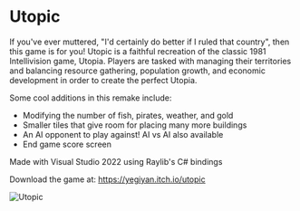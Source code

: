 # Utopic

If you've ever muttered, "I'd certainly do better if I ruled that country", then this game is for you! Utopic is a faithful recreation of the classic 1981 Intellivision game, Utopia. Players are tasked with managing their territories and balancing resource gathering, population growth, and economic development in order to create the perfect Utopia.

Some cool additions in this remake include:

* Modifying the number of fish, pirates, weather, and gold
* Smaller tiles that give room for placing many more buildings
* An AI opponent to play against! AI vs AI also available
* End game score screen

Made with Visual Studio 2022 using Raylib's C# bindings

Download the game at: https://yegiyan.itch.io/utopic

![Utopic](https://img.itch.zone/aW1hZ2UvMTMyOTg2LzExODExNDc5LnBuZw==/original/%2BSJJ7u.png)